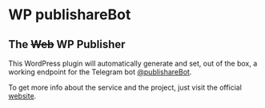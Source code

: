 # WP publishareBot
 
## The ~~Web~~ WP Publisher

This WordPress plugin will automatically generate and set, out of the box,
a working endpoint for the Telegram bot [@publishareBot](https://t.me/publishareBot).

To get more info about the service and the project, just visit the official [website](https://publishare.0x100.it).
